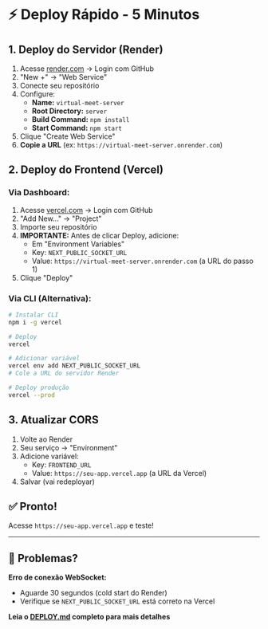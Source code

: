 # ⚡ Deploy Rápido - 5 Minutos

## 1. Deploy do Servidor (Render)

1. Acesse [render.com](https://render.com) → Login com GitHub
2. "New +" → "Web Service"
3. Conecte seu repositório
4. Configure:
   - **Name:** `virtual-meet-server`
   - **Root Directory:** `server`
   - **Build Command:** `npm install`
   - **Start Command:** `npm start`
5. Clique "Create Web Service"
6. **Copie a URL** (ex: `https://virtual-meet-server.onrender.com`)

## 2. Deploy do Frontend (Vercel)

### Via Dashboard:

1. Acesse [vercel.com](https://vercel.com) → Login com GitHub
2. "Add New..." → "Project"
3. Importe seu repositório
4. **IMPORTANTE:** Antes de clicar Deploy, adicione:
   - Em "Environment Variables"
   - Key: `NEXT_PUBLIC_SOCKET_URL`
   - Value: `https://virtual-meet-server.onrender.com` (a URL do passo 1)
5. Clique "Deploy"

### Via CLI (Alternativa):

```bash
# Instalar CLI
npm i -g vercel

# Deploy
vercel

# Adicionar variável
vercel env add NEXT_PUBLIC_SOCKET_URL
# Cole a URL do servidor Render

# Deploy produção
vercel --prod
```

## 3. Atualizar CORS

1. Volte ao Render
2. Seu serviço → "Environment"
3. Adicione variável:
   - Key: `FRONTEND_URL`
   - Value: `https://seu-app.vercel.app` (a URL da Vercel)
4. Salvar (vai redeployar)

## ✅ Pronto!

Acesse `https://seu-app.vercel.app` e teste!

---

## 🐛 Problemas?

**Erro de conexão WebSocket:**
- Aguarde 30 segundos (cold start do Render)
- Verifique se `NEXT_PUBLIC_SOCKET_URL` está correto na Vercel

**Leia o [DEPLOY.md](./DEPLOY.md) completo para mais detalhes**

